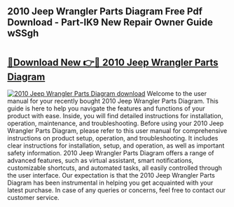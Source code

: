 ## 2010 Jeep Wrangler Parts Diagram Free Pdf Download - Part-IK9 New Repair Owner Guide wSSgh

# <h2><a href="http://dfhlimx.blite.top/?on=2010+Jeep+Wrangler+Parts+Diagram">🔗Download New 👉🔴 2010 Jeep Wrangler Parts Diagram</a></h2>

[![2010 Jeep Wrangler Parts Diagram download](https://i.imgur.com/lujVjoI.png)](http://dfhlimx.blite.top/?on=2010+Jeep+Wrangler+Parts+Diagram)
Welcome to the user manual for your recently bought 2010 Jeep Wrangler Parts Diagram. This guide is here to help you navigate the features and functions of your product with ease. Inside, you will find detailed instructions for installation, operation, maintenance, and troubleshooting. Before using your 2010 Jeep Wrangler Parts Diagram, please refer to this user manual for comprehensive instructions on product setup, operation, and troubleshooting. It includes clear instructions for installation, setup, and operation, as well as important safety information. 2010 Jeep Wrangler Parts Diagram offers a range of advanced features, such as virtual assistant, smart notifications, customizable shortcuts, and automated tasks, all easily controlled through the user interface. Our expectation is that the 2010 Jeep Wrangler Parts Diagram has been instrumental in helping you get acquainted with your latest purchase. In case of any queries or concerns, feel free to contact our customer service.
